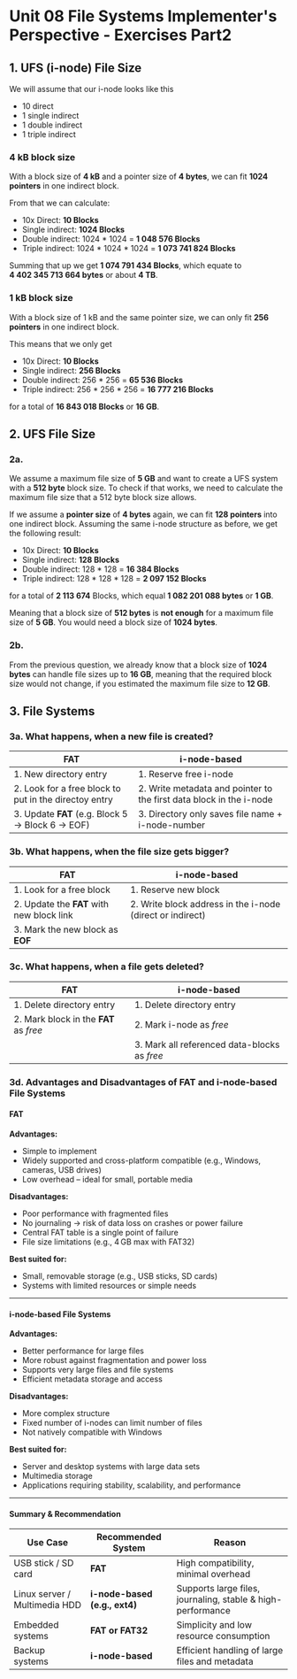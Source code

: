 # Unit 08 File Systems Implementer's Perspective - Exercises Part2

## 1. UFS (i-node) File Size

We will assume that our i-node looks like this
- 10 direct
- 1 single indirect
- 1 double indirect
- 1 triple indirect

### 4 kB block size

With a block size of **4 kB** and a pointer size of **4 bytes**, we can fit **1024 pointers** in one indirect block.

From that we can calculate:
- 10x Direct: **10 Blocks**
- Single indirect: **1024 Blocks**
- Double indirect: 1024 * 1024 = **1 048 576 Blocks**
- Triple indirect: 1024 * 1024 * 1024 = **1 073 741 824 Blocks**

Summing that up we get **1 074 791 434 Blocks**, which equate to **4 402 345 713 664 bytes** or about **4 TB**.

### 1 kB block size

With a block size of 1 kB and the same pointer size, we can only fit **256 pointers** in one indirect block.

This means that we only get
- 10x Direct: **10 Blocks**
- Single indirect: **256 Blocks**
- Double indirect: 256 * 256 = **65 536 Blocks**
- Triple indirect: 256 * 256 * 256 = **16 777 216 Blocks**

for a total of **16 843 018 Blocks** or **16 GB**.

## 2. UFS File Size

### 2a.

We assume a maximum file size of **5 GB** and want to create a UFS system with a **512 byte** block size.
To check if that works, we need to calculate the maximum file size that a 512 byte block size allows.

If we assume a **pointer size** of **4 bytes** again, we can fit **128 pointers** into one indirect block.
Assuming the same i-node structure as before, we get the following result:
- 10x Direct: **10 Blocks**
- Single indirect: **128 Blocks**
- Double indirect: 128 * 128 = **16 384 Blocks**
- Triple indirect: 128 * 128 * 128 = **2 097 152 Blocks**

for a total of **2 113 674** Blocks, which equal **1 082 201 088 bytes** or **1 GB**.

Meaning that a block size of **512 bytes** is **not enough** for a maximum file size of **5 GB**.
You would need a block size of **1024 bytes**.

### 2b.

From the previous question, we already know that a block size of **1024 bytes** can handle file sizes up to **16 GB**, meaning that the required block size would not change, if you estimated the maximum file size to **12 GB**.

## 3. File Systems

### 3a. What happens, when a new file is created?

| FAT | i-node-based |
| --- | ------------ |
| 1. New directory entry | 1. Reserve free i-node |
| 2. Look for a free block to put in the directoy entry | 2. Write metadata and pointer to the first data block in the i-node |
| 3. Update **FAT** (e.g. Block 5 -> Block 6 -> EOF) | 3. Directory only saves file name + i-node-number |

### 3b. What happens, when the file size gets bigger?

| FAT | i-node-based |
| --- | ------------ |
| 1. Look for a free block | 1. Reserve new block |
| 2. Update the **FAT** with new block link | 2. Write block address in the i-node (direct or indirect) |
| 3. Mark the new block as **EOF** | |

### 3c. What happens, when a file gets deleted?

| FAT | i-node-based |
| --- | ------------ |
| 1. Delete directory entry | 1. Delete directory entry |
| 2. Mark block in the **FAT** as *free* | 2. Mark i-node as *free* |
| | 3. Mark all referenced data-blocks as *free* |

### 3d. Advantages and Disadvantages of FAT and i-node-based File Systems

#### FAT

**Advantages:**
- Simple to implement
- Widely supported and cross-platform compatible (e.g., Windows, cameras, USB drives)
- Low overhead – ideal for small, portable media

**Disadvantages:**
- Poor performance with fragmented files
- No journaling -> risk of data loss on crashes or power failure
- Central FAT table is a single point of failure
- File size limitations (e.g., 4 GB max with FAT32)

**Best suited for:**
- Small, removable storage (e.g., USB sticks, SD cards)
- Systems with limited resources or simple needs

---

#### i-node-based File Systems

**Advantages:**
- Better performance for large files
- More robust against fragmentation and power loss
- Supports very large files and file systems
- Efficient metadata storage and access

**Disadvantages:**
- More complex structure
- Fixed number of i-nodes can limit number of files
- Not natively compatible with Windows

**Best suited for:**
- Server and desktop systems with large data sets
- Multimedia storage
- Applications requiring stability, scalability, and performance

---

#### Summary & Recommendation

| Use Case | Recommended System | Reason |
| -------- | ------------------ | ------ |
| USB stick / SD card | **FAT** | High compatibility, minimal overhead |
| Linux server / Multimedia HDD | **i-node-based (e.g., ext4)** | Supports large files, journaling, stable & high-performance |
| Embedded systems | **FAT or FAT32** | Simplicity and low resource consumption |
| Backup systems | **i-node-based** | Efficient handling of large files and metadata |
